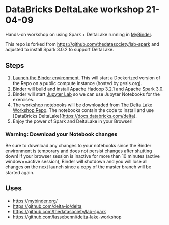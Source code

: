 # DataBricks DeltaLake workshop 21-04-09
Hands-on workshop on using Spark + DeltaLake running in [MyBinder](https://mybinder.org/).

This repo is forked from https://github.com/thedatasociety/lab-spark and adjusted to install Spark 3.0.2 to support DeltaLake.
## Steps
1. [Launch the Binder environment](https://notebooks.gesis.org/binder/v2/gh/lassebenni/lab-spark/master?urlpath=lab). This will start a Dockerized version of the Repo on a public compute instance (hosted by gesis.org).
2. Binder will build and install Apache Hadoop 3.2.1 and Apache Spark 3.0.
3. Binder will start [Jupyter Lab](https://jupyterlab.readthedocs.io/en/stable/) so we can use Jupyter Notebooks for the exercises.
4. The workshop notebooks will be downloaded from [The Delta Lake Workshop Repo](https://github.com/lassebenni/delta-lake-workshop). The notebooks contain the code to install and use [DataBricks DeltaLake[(https://docs.databricks.com/delta).
5. Enjoy the power of Spark and DeltaLake in your Browser!

### Warning: Download your Notebook changes
Be sure to download any changes to your notebooks since the Binder environment is temporary and does not persist changes after shutting down! If your browser session is inactive for more than 10 minutes (active window==active session), Binder will shutdown and you will lose all changes on the next launch since a copy of the master branch will be started again.

## Uses
- https://mybinder.org/
- https://github.com/delta-io/delta
- https://github.com/thedatasociety/lab-spark
- https://github.com/lassebenni/delta-lake-workshop
